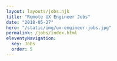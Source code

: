 ```yaml
---
layout: layouts/jobs.njk
title: "Remote UX Engineer Jobs"
date: "2018-05-27"
hero: "/static/img/ux-engineer-jobs.jpg"
permalink: /jobs/index.html
eleventyNavigation:
  key: Jobs
  order: 5
---
```

